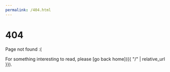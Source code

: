 ```yaml
---
permalink: /404.html
---
```


# 404

Page not found :(

For something interesting to read, please [go back home]({{ "/" | relative_url }}).
